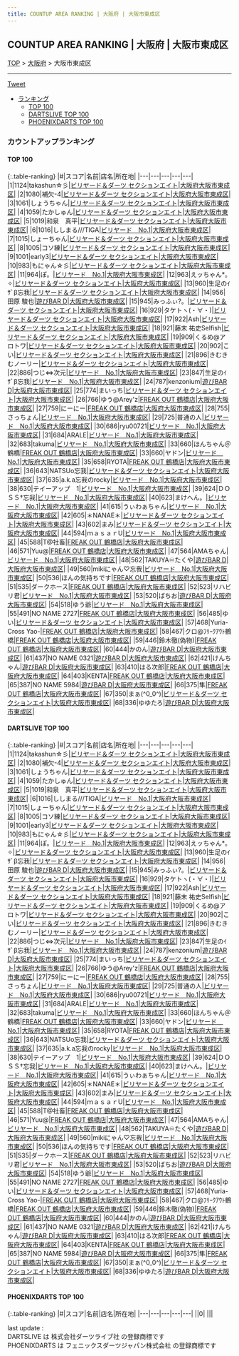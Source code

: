 ```yaml
---
title: COUNTUP AREA RANKING | 大阪府 | 大阪市東成区
---
```

## COUNTUP AREA RANKING | 大阪府 | 大阪市東成区

[TOP](/darts/rank/) > [大阪府](/darts/rank/大阪府/) > 大阪市東成区

___

<a href="https://twitter.com/share?ref_src=twsrc%5Etfw" data-text="COUNTUP AREA RANKING | 大阪府大阪市東成区" class="twitter-share-button" data-hashtags="DARTSLIVE,PHOENIXDARTS,darts,ダーツ" data-show-count="false">Tweet</a>

* [ランキング](#カウントアップランキング)
    * [TOP 100](#top-100)
    * [DARTSLIVE TOP 100](#dartslive-top-100)
    * [PHOENIXDARTS TOP 100](#phoenixdarts-top-100)

### カウントアップランキング

#### TOP 100



{:.table-ranking}
|#|スコア|名前|店名|所在地|
|---|---|---|---|---|
|1|1124|<span class="rank-name-dl">takashun☆彡</span>|<a href="https://search.dartslive.com/jp/shop/7850e7844429df9c0d9b047a20a7ba1e">ビリヤード＆ダーツ セクションエイト</a>|<a href="/darts/rank/大阪府/大阪市東成区">大阪府大阪市東成区</a>|
|2|1080|<span class="rank-name-dl">補欠-4</span>|<a href="https://search.dartslive.com/jp/shop/7850e7844429df9c0d9b047a20a7ba1e">ビリヤード＆ダーツ セクションエイト</a>|<a href="/darts/rank/大阪府/大阪市東成区">大阪府大阪市東成区</a>|
|3|1061|<span class="rank-name-dl">しょうちゃん</span>|<a href="https://search.dartslive.com/jp/shop/7850e7844429df9c0d9b047a20a7ba1e">ビリヤード＆ダーツ セクションエイト</a>|<a href="/darts/rank/大阪府/大阪市東成区">大阪府大阪市東成区</a>|
|4|1059|<span class="rank-name-dl">たかしゅん</span>|<a href="https://search.dartslive.com/jp/shop/7850e7844429df9c0d9b047a20a7ba1e">ビリヤード＆ダーツ セクションエイト</a>|<a href="/darts/rank/大阪府/大阪市東成区">大阪府大阪市東成区</a>|
|5|1019|<span class="rank-name-dl">和泉　真平</span>|<a href="https://search.dartslive.com/jp/shop/7850e7844429df9c0d9b047a20a7ba1e">ビリヤード＆ダーツ セクションエイト</a>|<a href="/darts/rank/大阪府/大阪市東成区">大阪府大阪市東成区</a>|
|6|1016|<span class="rank-name-dl">ししまる///TIGA</span>|<a href="https://search.dartslive.com/jp/shop/0bbc268142f1cb160d9b047a20a7ba1e">ビリヤード　No.1</a>|<a href="/darts/rank/大阪府/大阪市東成区">大阪府大阪市東成区</a>|
|7|1015|<span class="rank-name-dl">しょーちゃん</span>|<a href="https://search.dartslive.com/jp/shop/7850e7844429df9c0d9b047a20a7ba1e">ビリヤード＆ダーツ セクションエイト</a>|<a href="/darts/rank/大阪府/大阪市東成区">大阪府大阪市東成区</a>|
|8|1005|<span class="rank-name-dl">コソ練</span>|<a href="https://search.dartslive.com/jp/shop/7850e7844429df9c0d9b047a20a7ba1e">ビリヤード＆ダーツ セクションエイト</a>|<a href="/darts/rank/大阪府/大阪市東成区">大阪府大阪市東成区</a>|
|9|1001|<span class="rank-name-dl">early3</span>|<a href="https://search.dartslive.com/jp/shop/7850e7844429df9c0d9b047a20a7ba1e">ビリヤード＆ダーツ セクションエイト</a>|<a href="/darts/rank/大阪府/大阪市東成区">大阪府大阪市東成区</a>|
|10|983|<span class="rank-name-dl">もにゃん☆彡</span>|<a href="https://search.dartslive.com/jp/shop/7850e7844429df9c0d9b047a20a7ba1e">ビリヤード＆ダーツ セクションエイト</a>|<a href="/darts/rank/大阪府/大阪市東成区">大阪府大阪市東成区</a>|
|11|964|<span class="rank-name-dl">ぽ。</span>|<a href="https://search.dartslive.com/jp/shop/0bbc268142f1cb160d9b047a20a7ba1e">ビリヤード　No.1</a>|<a href="/darts/rank/大阪府/大阪市東成区">大阪府大阪市東成区</a>|
|12|963|<span class="rank-name-dl">えッちゃん*｡✧</span>|<a href="https://search.dartslive.com/jp/shop/7850e7844429df9c0d9b047a20a7ba1e">ビリヤード＆ダーツ セクションエイト</a>|<a href="/darts/rank/大阪府/大阪市東成区">大阪府大阪市東成区</a>|
|13|960|<span class="rank-name-dl">生足のｲｻﾞβ忘我</span>|<a href="https://search.dartslive.com/jp/shop/7850e7844429df9c0d9b047a20a7ba1e">ビリヤード＆ダーツ セクションエイト</a>|<a href="/darts/rank/大阪府/大阪市東成区">大阪府大阪市東成区</a>|
|14|956|<span class="rank-name-dl">田原 駿也</span>|<a href="https://search.dartslive.com/jp/shop/647d8a5bf58ec6fefec1ae84bb28bd87">遊びBAR D</a>|<a href="/darts/rank/大阪府/大阪市東成区">大阪府大阪市東成区</a>|
|15|945|<span class="rank-name-dl">みっふぃ?。</span>|<a href="https://search.dartslive.com/jp/shop/7850e7844429df9c0d9b047a20a7ba1e">ビリヤード＆ダーツ セクションエイト</a>|<a href="/darts/rank/大阪府/大阪市東成区">大阪府大阪市東成区</a>|
|16|929|<span class="rank-name-dl">タケトヽ(・∀・)</span>|<a href="https://search.dartslive.com/jp/shop/7850e7844429df9c0d9b047a20a7ba1e">ビリヤード＆ダーツ セクションエイト</a>|<a href="/darts/rank/大阪府/大阪市東成区">大阪府大阪市東成区</a>|
|17|922|<span class="rank-name-dl">Ash</span>|<a href="https://search.dartslive.com/jp/shop/7850e7844429df9c0d9b047a20a7ba1e">ビリヤード＆ダーツ セクションエイト</a>|<a href="/darts/rank/大阪府/大阪市東成区">大阪府大阪市東成区</a>|
|18|921|<span class="rank-name-dl">藤末 祐史Selfish</span>|<a href="https://search.dartslive.com/jp/shop/7850e7844429df9c0d9b047a20a7ba1e">ビリヤード＆ダーツ セクションエイト</a>|<a href="/darts/rank/大阪府/大阪市東成区">大阪府大阪市東成区</a>|
|19|909|<span class="rank-name-dl">くるめ@アロトワ</span>|<a href="https://search.dartslive.com/jp/shop/7850e7844429df9c0d9b047a20a7ba1e">ビリヤード＆ダーツ セクションエイト</a>|<a href="/darts/rank/大阪府/大阪市東成区">大阪府大阪市東成区</a>|
|20|902|<span class="rank-name-dl">こい</span>|<a href="https://search.dartslive.com/jp/shop/7850e7844429df9c0d9b047a20a7ba1e">ビリヤード＆ダーツ セクションエイト</a>|<a href="/darts/rank/大阪府/大阪市東成区">大阪府大阪市東成区</a>|
|21|896|<span class="rank-name-dl">きむきむノーリー</span>|<a href="https://search.dartslive.com/jp/shop/7850e7844429df9c0d9b047a20a7ba1e">ビリヤード＆ダーツ セクションエイト</a>|<a href="/darts/rank/大阪府/大阪市東成区">大阪府大阪市東成区</a>|
|22|886|<span class="rank-name-dl">つじ⇔次元</span>|<a href="https://search.dartslive.com/jp/shop/0bbc268142f1cb160d9b047a20a7ba1e">ビリヤード　No.1</a>|<a href="/darts/rank/大阪府/大阪市東成区">大阪府大阪市東成区</a>|
|23|847|<span class="rank-name-dl">生足のｲｻﾞβ忘我</span>|<a href="https://search.dartslive.com/jp/shop/0bbc268142f1cb160d9b047a20a7ba1e">ビリヤード　No.1</a>|<a href="/darts/rank/大阪府/大阪市東成区">大阪府大阪市東成区</a>|
|24|787|<span class="rank-name-dl">kenzonium</span>|<a href="https://search.dartslive.com/jp/shop/647d8a5bf58ec6fefec1ae84bb28bd87">遊びBAR D</a>|<a href="/darts/rank/大阪府/大阪市東成区">大阪府大阪市東成区</a>|
|25|774|<span class="rank-name-dl">まいっち</span>|<a href="https://search.dartslive.com/jp/shop/7850e7844429df9c0d9b047a20a7ba1e">ビリヤード＆ダーツ セクションエイト</a>|<a href="/darts/rank/大阪府/大阪市東成区">大阪府大阪市東成区</a>|
|26|766|<span class="rank-name-dl">ゆう@Arey&#x27;z</span>|<a href="https://search.dartslive.com/jp/shop/676c2871cace4eb00d9b047a20a7ba1e">FREAK OUT 鶴橋店</a>|<a href="/darts/rank/大阪府/大阪市東成区">大阪府大阪市東成区</a>|
|27|759|<span class="rank-name-dl">にーにー</span>|<a href="https://search.dartslive.com/jp/shop/676c2871cace4eb00d9b047a20a7ba1e">FREAK OUT 鶴橋店</a>|<a href="/darts/rank/大阪府/大阪市東成区">大阪府大阪市東成区</a>|
|28|755|<span class="rank-name-dl">さっちょん</span>|<a href="https://search.dartslive.com/jp/shop/0bbc268142f1cb160d9b047a20a7ba1e">ビリヤード　No.1</a>|<a href="/darts/rank/大阪府/大阪市東成区">大阪府大阪市東成区</a>|
|29|725|<span class="rank-name-dl">普通の人</span>|<a href="https://search.dartslive.com/jp/shop/0bbc268142f1cb160d9b047a20a7ba1e">ビリヤード　No.1</a>|<a href="/darts/rank/大阪府/大阪市東成区">大阪府大阪市東成区</a>|
|30|686|<span class="rank-name-dl">ryu00721</span>|<a href="https://search.dartslive.com/jp/shop/0bbc268142f1cb160d9b047a20a7ba1e">ビリヤード　No.1</a>|<a href="/darts/rank/大阪府/大阪市東成区">大阪府大阪市東成区</a>|
|31|684|<span class="rank-name-dl">ARALE</span>|<a href="https://search.dartslive.com/jp/shop/0bbc268142f1cb160d9b047a20a7ba1e">ビリヤード　No.1</a>|<a href="/darts/rank/大阪府/大阪市東成区">大阪府大阪市東成区</a>|
|32|683|<span class="rank-name-dl">takuma</span>|<a href="https://search.dartslive.com/jp/shop/0bbc268142f1cb160d9b047a20a7ba1e">ビリヤード　No.1</a>|<a href="/darts/rank/大阪府/大阪市東成区">大阪府大阪市東成区</a>|
|33|660|<span class="rank-name-dl">ほんちゃん＠鶴橋</span>|<a href="https://search.dartslive.com/jp/shop/676c2871cace4eb00d9b047a20a7ba1e">FREAK OUT 鶴橋店</a>|<a href="/darts/rank/大阪府/大阪市東成区">大阪府大阪市東成区</a>|
|33|660|<span class="rank-name-dl">ヤドン</span>|<a href="https://search.dartslive.com/jp/shop/0bbc268142f1cb160d9b047a20a7ba1e">ビリヤード　No.1</a>|<a href="/darts/rank/大阪府/大阪市東成区">大阪府大阪市東成区</a>|
|35|658|<span class="rank-name-dl">RYOTA</span>|<a href="https://search.dartslive.com/jp/shop/676c2871cace4eb00d9b047a20a7ba1e">FREAK OUT 鶴橋店</a>|<a href="/darts/rank/大阪府/大阪市東成区">大阪府大阪市東成区</a>|
|36|643|<span class="rank-name-dl">NATSUo忘我</span>|<a href="https://search.dartslive.com/jp/shop/7850e7844429df9c0d9b047a20a7ba1e">ビリヤード＆ダーツ セクションエイト</a>|<a href="/darts/rank/大阪府/大阪市東成区">大阪府大阪市東成区</a>|
|37|635|<span class="rank-name-dl">a.k.a忘我のrocky</span>|<a href="https://search.dartslive.com/jp/shop/0bbc268142f1cb160d9b047a20a7ba1e">ビリヤード　No.1</a>|<a href="/darts/rank/大阪府/大阪市東成区">大阪府大阪市東成区</a>|
|38|630|<span class="rank-name-dl">テイーアップ　1</span>|<a href="https://search.dartslive.com/jp/shop/0bbc268142f1cb160d9b047a20a7ba1e">ビリヤード　No.1</a>|<a href="/darts/rank/大阪府/大阪市東成区">大阪府大阪市東成区</a>|
|39|624|<span class="rank-name-dl">ＤＯＳＳ†忘我</span>|<a href="https://search.dartslive.com/jp/shop/0bbc268142f1cb160d9b047a20a7ba1e">ビリヤード　No.1</a>|<a href="/darts/rank/大阪府/大阪市東成区">大阪府大阪市東成区</a>|
|40|623|<span class="rank-name-dl">まけへん。</span>|<a href="https://search.dartslive.com/jp/shop/0bbc268142f1cb160d9b047a20a7ba1e">ビリヤード　No.1</a>|<a href="/darts/rank/大阪府/大阪市東成区">大阪府大阪市東成区</a>|
|41|615|<span class="rank-name-dl">うぃわぁちゃん</span>|<a href="https://search.dartslive.com/jp/shop/0bbc268142f1cb160d9b047a20a7ba1e">ビリヤード　No.1</a>|<a href="/darts/rank/大阪府/大阪市東成区">大阪府大阪市東成区</a>|
|42|605|<span class="rank-name-dl">＊NANAE＊</span>|<a href="https://search.dartslive.com/jp/shop/7850e7844429df9c0d9b047a20a7ba1e">ビリヤード＆ダーツ セクションエイト</a>|<a href="/darts/rank/大阪府/大阪市東成区">大阪府大阪市東成区</a>|
|43|602|<span class="rank-name-dl">まみ</span>|<a href="https://search.dartslive.com/jp/shop/7850e7844429df9c0d9b047a20a7ba1e">ビリヤード＆ダーツ セクションエイト</a>|<a href="/darts/rank/大阪府/大阪市東成区">大阪府大阪市東成区</a>|
|44|594|<span class="rank-name-dl">ｍａｓａｒU</span>|<a href="https://search.dartslive.com/jp/shop/0bbc268142f1cb160d9b047a20a7ba1e">ビリヤード　No.1</a>|<a href="/darts/rank/大阪府/大阪市東成区">大阪府大阪市東成区</a>|
|45|588|<span class="rank-name-dl">T@社畜</span>|<a href="https://search.dartslive.com/jp/shop/676c2871cace4eb00d9b047a20a7ba1e">FREAK OUT 鶴橋店</a>|<a href="/darts/rank/大阪府/大阪市東成区">大阪府大阪市東成区</a>|
|46|571|<span class="rank-name-dl">Yuu@</span>|<a href="https://search.dartslive.com/jp/shop/676c2871cace4eb00d9b047a20a7ba1e">FREAK OUT 鶴橋店</a>|<a href="/darts/rank/大阪府/大阪市東成区">大阪府大阪市東成区</a>|
|47|564|<span class="rank-name-dl">AMAちゃん</span>|<a href="https://search.dartslive.com/jp/shop/0bbc268142f1cb160d9b047a20a7ba1e">ビリヤード　No.1</a>|<a href="/darts/rank/大阪府/大阪市東成区">大阪府大阪市東成区</a>|
|48|562|<span class="rank-name-dl">TAKUYA♾たくや</span>|<a href="https://search.dartslive.com/jp/shop/647d8a5bf58ec6fefec1ae84bb28bd87">遊びBAR D</a>|<a href="/darts/rank/大阪府/大阪市東成区">大阪府大阪市東成区</a>|
|49|560|<span class="rank-name-dl">mikiにゃん♡忘我</span>|<a href="https://search.dartslive.com/jp/shop/0bbc268142f1cb160d9b047a20a7ba1e">ビリヤード　No.1</a>|<a href="/darts/rank/大阪府/大阪市東成区">大阪府大阪市東成区</a>|
|50|536|<span class="rank-name-dl">ほんの気持ちです</span>|<a href="https://search.dartslive.com/jp/shop/676c2871cace4eb00d9b047a20a7ba1e">FREAK OUT 鶴橋店</a>|<a href="/darts/rank/大阪府/大阪市東成区">大阪府大阪市東成区</a>|
|51|535|<span class="rank-name-dl">ダークホース</span>|<a href="https://search.dartslive.com/jp/shop/676c2871cace4eb00d9b047a20a7ba1e">FREAK OUT 鶴橋店</a>|<a href="/darts/rank/大阪府/大阪市東成区">大阪府大阪市東成区</a>|
|52|523|<span class="rank-name-dl">リハビリ君</span>|<a href="https://search.dartslive.com/jp/shop/0bbc268142f1cb160d9b047a20a7ba1e">ビリヤード　No.1</a>|<a href="/darts/rank/大阪府/大阪市東成区">大阪府大阪市東成区</a>|
|53|520|<span class="rank-name-dl">ばちお</span>|<a href="https://search.dartslive.com/jp/shop/647d8a5bf58ec6fefec1ae84bb28bd87">遊びBAR D</a>|<a href="/darts/rank/大阪府/大阪市東成区">大阪府大阪市東成区</a>|
|54|518|<span class="rank-name-dl">ゆう爺</span>|<a href="https://search.dartslive.com/jp/shop/0bbc268142f1cb160d9b047a20a7ba1e">ビリヤード　No.1</a>|<a href="/darts/rank/大阪府/大阪市東成区">大阪府大阪市東成区</a>|
|55|491|<span class="rank-name-dl">NO NAME 2727</span>|<a href="https://search.dartslive.com/jp/shop/676c2871cace4eb00d9b047a20a7ba1e">FREAK OUT 鶴橋店</a>|<a href="/darts/rank/大阪府/大阪市東成区">大阪府大阪市東成区</a>|
|56|485|<span class="rank-name-dl">ゆい</span>|<a href="https://search.dartslive.com/jp/shop/7850e7844429df9c0d9b047a20a7ba1e">ビリヤード＆ダーツ セクションエイト</a>|<a href="/darts/rank/大阪府/大阪市東成区">大阪府大阪市東成区</a>|
|57|468|<span class="rank-name-dl">Yuria-Cross Yao-</span>|<a href="https://search.dartslive.com/jp/shop/676c2871cace4eb00d9b047a20a7ba1e">FREAK OUT 鶴橋店</a>|<a href="/darts/rank/大阪府/大阪市東成区">大阪府大阪市東成区</a>|
|58|467|<span class="rank-name-dl">クロ@ﾌﾘｰｸｱｳﾄ鶴橋</span>|<a href="https://search.dartslive.com/jp/shop/676c2871cace4eb00d9b047a20a7ba1e">FREAK OUT 鶴橋店</a>|<a href="/darts/rank/大阪府/大阪市東成区">大阪府大阪市東成区</a>|
|59|446|<span class="rank-name-dl">鈴木徹(偽物)</span>|<a href="https://search.dartslive.com/jp/shop/676c2871cace4eb00d9b047a20a7ba1e">FREAK OUT 鶴橋店</a>|<a href="/darts/rank/大阪府/大阪市東成区">大阪府大阪市東成区</a>|
|60|444|<span class="rank-name-dl">かのん</span>|<a href="https://search.dartslive.com/jp/shop/647d8a5bf58ec6fefec1ae84bb28bd87">遊びBAR D</a>|<a href="/darts/rank/大阪府/大阪市東成区">大阪府大阪市東成区</a>|
|61|437|<span class="rank-name-dl">NO NAME 0321</span>|<a href="https://search.dartslive.com/jp/shop/647d8a5bf58ec6fefec1ae84bb28bd87">遊びBAR D</a>|<a href="/darts/rank/大阪府/大阪市東成区">大阪府大阪市東成区</a>|
|62|421|<span class="rank-name-dl">けんちゃん</span>|<a href="https://search.dartslive.com/jp/shop/647d8a5bf58ec6fefec1ae84bb28bd87">遊びBAR D</a>|<a href="/darts/rank/大阪府/大阪市東成区">大阪府大阪市東成区</a>|
|63|410|<span class="rank-name-dl">はる次郎</span>|<a href="https://search.dartslive.com/jp/shop/676c2871cace4eb00d9b047a20a7ba1e">FREAK OUT 鶴橋店</a>|<a href="/darts/rank/大阪府/大阪市東成区">大阪府大阪市東成区</a>|
|64|403|<span class="rank-name-dl">KENTA</span>|<a href="https://search.dartslive.com/jp/shop/676c2871cace4eb00d9b047a20a7ba1e">FREAK OUT 鶴橋店</a>|<a href="/darts/rank/大阪府/大阪市東成区">大阪府大阪市東成区</a>|
|65|387|<span class="rank-name-dl">NO NAME 5984</span>|<a href="https://search.dartslive.com/jp/shop/647d8a5bf58ec6fefec1ae84bb28bd87">遊びBAR D</a>|<a href="/darts/rank/大阪府/大阪市東成区">大阪府大阪市東成区</a>|
|66|375|<span class="rank-name-dl">隼</span>|<a href="https://search.dartslive.com/jp/shop/676c2871cace4eb00d9b047a20a7ba1e">FREAK OUT 鶴橋店</a>|<a href="/darts/rank/大阪府/大阪市東成区">大阪府大阪市東成区</a>|
|67|350|<span class="rank-name-dl">まぁ(^0_0^)</span>|<a href="https://search.dartslive.com/jp/shop/7850e7844429df9c0d9b047a20a7ba1e">ビリヤード＆ダーツ セクションエイト</a>|<a href="/darts/rank/大阪府/大阪市東成区">大阪府大阪市東成区</a>|
|68|336|<span class="rank-name-dl">ゆゆたろ</span>|<a href="https://search.dartslive.com/jp/shop/647d8a5bf58ec6fefec1ae84bb28bd87">遊びBAR D</a>|<a href="/darts/rank/大阪府/大阪市東成区">大阪府大阪市東成区</a>|


#### DARTSLIVE TOP 100



{:.table-ranking}
|#|スコア|名前|店名|所在地|
|---|---|---|---|---|
|1|1124|<span class="rank-name-dl">takashun☆彡</span>|<a href="https://search.dartslive.com/jp/shop/7850e7844429df9c0d9b047a20a7ba1e">ビリヤード＆ダーツ セクションエイト</a>|<a href="/darts/rank/大阪府/大阪市東成区">大阪府大阪市東成区</a>|
|2|1080|<span class="rank-name-dl">補欠-4</span>|<a href="https://search.dartslive.com/jp/shop/7850e7844429df9c0d9b047a20a7ba1e">ビリヤード＆ダーツ セクションエイト</a>|<a href="/darts/rank/大阪府/大阪市東成区">大阪府大阪市東成区</a>|
|3|1061|<span class="rank-name-dl">しょうちゃん</span>|<a href="https://search.dartslive.com/jp/shop/7850e7844429df9c0d9b047a20a7ba1e">ビリヤード＆ダーツ セクションエイト</a>|<a href="/darts/rank/大阪府/大阪市東成区">大阪府大阪市東成区</a>|
|4|1059|<span class="rank-name-dl">たかしゅん</span>|<a href="https://search.dartslive.com/jp/shop/7850e7844429df9c0d9b047a20a7ba1e">ビリヤード＆ダーツ セクションエイト</a>|<a href="/darts/rank/大阪府/大阪市東成区">大阪府大阪市東成区</a>|
|5|1019|<span class="rank-name-dl">和泉　真平</span>|<a href="https://search.dartslive.com/jp/shop/7850e7844429df9c0d9b047a20a7ba1e">ビリヤード＆ダーツ セクションエイト</a>|<a href="/darts/rank/大阪府/大阪市東成区">大阪府大阪市東成区</a>|
|6|1016|<span class="rank-name-dl">ししまる///TIGA</span>|<a href="https://search.dartslive.com/jp/shop/0bbc268142f1cb160d9b047a20a7ba1e">ビリヤード　No.1</a>|<a href="/darts/rank/大阪府/大阪市東成区">大阪府大阪市東成区</a>|
|7|1015|<span class="rank-name-dl">しょーちゃん</span>|<a href="https://search.dartslive.com/jp/shop/7850e7844429df9c0d9b047a20a7ba1e">ビリヤード＆ダーツ セクションエイト</a>|<a href="/darts/rank/大阪府/大阪市東成区">大阪府大阪市東成区</a>|
|8|1005|<span class="rank-name-dl">コソ練</span>|<a href="https://search.dartslive.com/jp/shop/7850e7844429df9c0d9b047a20a7ba1e">ビリヤード＆ダーツ セクションエイト</a>|<a href="/darts/rank/大阪府/大阪市東成区">大阪府大阪市東成区</a>|
|9|1001|<span class="rank-name-dl">early3</span>|<a href="https://search.dartslive.com/jp/shop/7850e7844429df9c0d9b047a20a7ba1e">ビリヤード＆ダーツ セクションエイト</a>|<a href="/darts/rank/大阪府/大阪市東成区">大阪府大阪市東成区</a>|
|10|983|<span class="rank-name-dl">もにゃん☆彡</span>|<a href="https://search.dartslive.com/jp/shop/7850e7844429df9c0d9b047a20a7ba1e">ビリヤード＆ダーツ セクションエイト</a>|<a href="/darts/rank/大阪府/大阪市東成区">大阪府大阪市東成区</a>|
|11|964|<span class="rank-name-dl">ぽ。</span>|<a href="https://search.dartslive.com/jp/shop/0bbc268142f1cb160d9b047a20a7ba1e">ビリヤード　No.1</a>|<a href="/darts/rank/大阪府/大阪市東成区">大阪府大阪市東成区</a>|
|12|963|<span class="rank-name-dl">えッちゃん*｡✧</span>|<a href="https://search.dartslive.com/jp/shop/7850e7844429df9c0d9b047a20a7ba1e">ビリヤード＆ダーツ セクションエイト</a>|<a href="/darts/rank/大阪府/大阪市東成区">大阪府大阪市東成区</a>|
|13|960|<span class="rank-name-dl">生足のｲｻﾞβ忘我</span>|<a href="https://search.dartslive.com/jp/shop/7850e7844429df9c0d9b047a20a7ba1e">ビリヤード＆ダーツ セクションエイト</a>|<a href="/darts/rank/大阪府/大阪市東成区">大阪府大阪市東成区</a>|
|14|956|<span class="rank-name-dl">田原 駿也</span>|<a href="https://search.dartslive.com/jp/shop/647d8a5bf58ec6fefec1ae84bb28bd87">遊びBAR D</a>|<a href="/darts/rank/大阪府/大阪市東成区">大阪府大阪市東成区</a>|
|15|945|<span class="rank-name-dl">みっふぃ?。</span>|<a href="https://search.dartslive.com/jp/shop/7850e7844429df9c0d9b047a20a7ba1e">ビリヤード＆ダーツ セクションエイト</a>|<a href="/darts/rank/大阪府/大阪市東成区">大阪府大阪市東成区</a>|
|16|929|<span class="rank-name-dl">タケトヽ(・∀・)</span>|<a href="https://search.dartslive.com/jp/shop/7850e7844429df9c0d9b047a20a7ba1e">ビリヤード＆ダーツ セクションエイト</a>|<a href="/darts/rank/大阪府/大阪市東成区">大阪府大阪市東成区</a>|
|17|922|<span class="rank-name-dl">Ash</span>|<a href="https://search.dartslive.com/jp/shop/7850e7844429df9c0d9b047a20a7ba1e">ビリヤード＆ダーツ セクションエイト</a>|<a href="/darts/rank/大阪府/大阪市東成区">大阪府大阪市東成区</a>|
|18|921|<span class="rank-name-dl">藤末 祐史Selfish</span>|<a href="https://search.dartslive.com/jp/shop/7850e7844429df9c0d9b047a20a7ba1e">ビリヤード＆ダーツ セクションエイト</a>|<a href="/darts/rank/大阪府/大阪市東成区">大阪府大阪市東成区</a>|
|19|909|<span class="rank-name-dl">くるめ@アロトワ</span>|<a href="https://search.dartslive.com/jp/shop/7850e7844429df9c0d9b047a20a7ba1e">ビリヤード＆ダーツ セクションエイト</a>|<a href="/darts/rank/大阪府/大阪市東成区">大阪府大阪市東成区</a>|
|20|902|<span class="rank-name-dl">こい</span>|<a href="https://search.dartslive.com/jp/shop/7850e7844429df9c0d9b047a20a7ba1e">ビリヤード＆ダーツ セクションエイト</a>|<a href="/darts/rank/大阪府/大阪市東成区">大阪府大阪市東成区</a>|
|21|896|<span class="rank-name-dl">きむきむノーリー</span>|<a href="https://search.dartslive.com/jp/shop/7850e7844429df9c0d9b047a20a7ba1e">ビリヤード＆ダーツ セクションエイト</a>|<a href="/darts/rank/大阪府/大阪市東成区">大阪府大阪市東成区</a>|
|22|886|<span class="rank-name-dl">つじ⇔次元</span>|<a href="https://search.dartslive.com/jp/shop/0bbc268142f1cb160d9b047a20a7ba1e">ビリヤード　No.1</a>|<a href="/darts/rank/大阪府/大阪市東成区">大阪府大阪市東成区</a>|
|23|847|<span class="rank-name-dl">生足のｲｻﾞβ忘我</span>|<a href="https://search.dartslive.com/jp/shop/0bbc268142f1cb160d9b047a20a7ba1e">ビリヤード　No.1</a>|<a href="/darts/rank/大阪府/大阪市東成区">大阪府大阪市東成区</a>|
|24|787|<span class="rank-name-dl">kenzonium</span>|<a href="https://search.dartslive.com/jp/shop/647d8a5bf58ec6fefec1ae84bb28bd87">遊びBAR D</a>|<a href="/darts/rank/大阪府/大阪市東成区">大阪府大阪市東成区</a>|
|25|774|<span class="rank-name-dl">まいっち</span>|<a href="https://search.dartslive.com/jp/shop/7850e7844429df9c0d9b047a20a7ba1e">ビリヤード＆ダーツ セクションエイト</a>|<a href="/darts/rank/大阪府/大阪市東成区">大阪府大阪市東成区</a>|
|26|766|<span class="rank-name-dl">ゆう@Arey&#x27;z</span>|<a href="https://search.dartslive.com/jp/shop/676c2871cace4eb00d9b047a20a7ba1e">FREAK OUT 鶴橋店</a>|<a href="/darts/rank/大阪府/大阪市東成区">大阪府大阪市東成区</a>|
|27|759|<span class="rank-name-dl">にーにー</span>|<a href="https://search.dartslive.com/jp/shop/676c2871cace4eb00d9b047a20a7ba1e">FREAK OUT 鶴橋店</a>|<a href="/darts/rank/大阪府/大阪市東成区">大阪府大阪市東成区</a>|
|28|755|<span class="rank-name-dl">さっちょん</span>|<a href="https://search.dartslive.com/jp/shop/0bbc268142f1cb160d9b047a20a7ba1e">ビリヤード　No.1</a>|<a href="/darts/rank/大阪府/大阪市東成区">大阪府大阪市東成区</a>|
|29|725|<span class="rank-name-dl">普通の人</span>|<a href="https://search.dartslive.com/jp/shop/0bbc268142f1cb160d9b047a20a7ba1e">ビリヤード　No.1</a>|<a href="/darts/rank/大阪府/大阪市東成区">大阪府大阪市東成区</a>|
|30|686|<span class="rank-name-dl">ryu00721</span>|<a href="https://search.dartslive.com/jp/shop/0bbc268142f1cb160d9b047a20a7ba1e">ビリヤード　No.1</a>|<a href="/darts/rank/大阪府/大阪市東成区">大阪府大阪市東成区</a>|
|31|684|<span class="rank-name-dl">ARALE</span>|<a href="https://search.dartslive.com/jp/shop/0bbc268142f1cb160d9b047a20a7ba1e">ビリヤード　No.1</a>|<a href="/darts/rank/大阪府/大阪市東成区">大阪府大阪市東成区</a>|
|32|683|<span class="rank-name-dl">takuma</span>|<a href="https://search.dartslive.com/jp/shop/0bbc268142f1cb160d9b047a20a7ba1e">ビリヤード　No.1</a>|<a href="/darts/rank/大阪府/大阪市東成区">大阪府大阪市東成区</a>|
|33|660|<span class="rank-name-dl">ほんちゃん＠鶴橋</span>|<a href="https://search.dartslive.com/jp/shop/676c2871cace4eb00d9b047a20a7ba1e">FREAK OUT 鶴橋店</a>|<a href="/darts/rank/大阪府/大阪市東成区">大阪府大阪市東成区</a>|
|33|660|<span class="rank-name-dl">ヤドン</span>|<a href="https://search.dartslive.com/jp/shop/0bbc268142f1cb160d9b047a20a7ba1e">ビリヤード　No.1</a>|<a href="/darts/rank/大阪府/大阪市東成区">大阪府大阪市東成区</a>|
|35|658|<span class="rank-name-dl">RYOTA</span>|<a href="https://search.dartslive.com/jp/shop/676c2871cace4eb00d9b047a20a7ba1e">FREAK OUT 鶴橋店</a>|<a href="/darts/rank/大阪府/大阪市東成区">大阪府大阪市東成区</a>|
|36|643|<span class="rank-name-dl">NATSUo忘我</span>|<a href="https://search.dartslive.com/jp/shop/7850e7844429df9c0d9b047a20a7ba1e">ビリヤード＆ダーツ セクションエイト</a>|<a href="/darts/rank/大阪府/大阪市東成区">大阪府大阪市東成区</a>|
|37|635|<span class="rank-name-dl">a.k.a忘我のrocky</span>|<a href="https://search.dartslive.com/jp/shop/0bbc268142f1cb160d9b047a20a7ba1e">ビリヤード　No.1</a>|<a href="/darts/rank/大阪府/大阪市東成区">大阪府大阪市東成区</a>|
|38|630|<span class="rank-name-dl">テイーアップ　1</span>|<a href="https://search.dartslive.com/jp/shop/0bbc268142f1cb160d9b047a20a7ba1e">ビリヤード　No.1</a>|<a href="/darts/rank/大阪府/大阪市東成区">大阪府大阪市東成区</a>|
|39|624|<span class="rank-name-dl">ＤＯＳＳ†忘我</span>|<a href="https://search.dartslive.com/jp/shop/0bbc268142f1cb160d9b047a20a7ba1e">ビリヤード　No.1</a>|<a href="/darts/rank/大阪府/大阪市東成区">大阪府大阪市東成区</a>|
|40|623|<span class="rank-name-dl">まけへん。</span>|<a href="https://search.dartslive.com/jp/shop/0bbc268142f1cb160d9b047a20a7ba1e">ビリヤード　No.1</a>|<a href="/darts/rank/大阪府/大阪市東成区">大阪府大阪市東成区</a>|
|41|615|<span class="rank-name-dl">うぃわぁちゃん</span>|<a href="https://search.dartslive.com/jp/shop/0bbc268142f1cb160d9b047a20a7ba1e">ビリヤード　No.1</a>|<a href="/darts/rank/大阪府/大阪市東成区">大阪府大阪市東成区</a>|
|42|605|<span class="rank-name-dl">＊NANAE＊</span>|<a href="https://search.dartslive.com/jp/shop/7850e7844429df9c0d9b047a20a7ba1e">ビリヤード＆ダーツ セクションエイト</a>|<a href="/darts/rank/大阪府/大阪市東成区">大阪府大阪市東成区</a>|
|43|602|<span class="rank-name-dl">まみ</span>|<a href="https://search.dartslive.com/jp/shop/7850e7844429df9c0d9b047a20a7ba1e">ビリヤード＆ダーツ セクションエイト</a>|<a href="/darts/rank/大阪府/大阪市東成区">大阪府大阪市東成区</a>|
|44|594|<span class="rank-name-dl">ｍａｓａｒU</span>|<a href="https://search.dartslive.com/jp/shop/0bbc268142f1cb160d9b047a20a7ba1e">ビリヤード　No.1</a>|<a href="/darts/rank/大阪府/大阪市東成区">大阪府大阪市東成区</a>|
|45|588|<span class="rank-name-dl">T@社畜</span>|<a href="https://search.dartslive.com/jp/shop/676c2871cace4eb00d9b047a20a7ba1e">FREAK OUT 鶴橋店</a>|<a href="/darts/rank/大阪府/大阪市東成区">大阪府大阪市東成区</a>|
|46|571|<span class="rank-name-dl">Yuu@</span>|<a href="https://search.dartslive.com/jp/shop/676c2871cace4eb00d9b047a20a7ba1e">FREAK OUT 鶴橋店</a>|<a href="/darts/rank/大阪府/大阪市東成区">大阪府大阪市東成区</a>|
|47|564|<span class="rank-name-dl">AMAちゃん</span>|<a href="https://search.dartslive.com/jp/shop/0bbc268142f1cb160d9b047a20a7ba1e">ビリヤード　No.1</a>|<a href="/darts/rank/大阪府/大阪市東成区">大阪府大阪市東成区</a>|
|48|562|<span class="rank-name-dl">TAKUYA♾たくや</span>|<a href="https://search.dartslive.com/jp/shop/647d8a5bf58ec6fefec1ae84bb28bd87">遊びBAR D</a>|<a href="/darts/rank/大阪府/大阪市東成区">大阪府大阪市東成区</a>|
|49|560|<span class="rank-name-dl">mikiにゃん♡忘我</span>|<a href="https://search.dartslive.com/jp/shop/0bbc268142f1cb160d9b047a20a7ba1e">ビリヤード　No.1</a>|<a href="/darts/rank/大阪府/大阪市東成区">大阪府大阪市東成区</a>|
|50|536|<span class="rank-name-dl">ほんの気持ちです</span>|<a href="https://search.dartslive.com/jp/shop/676c2871cace4eb00d9b047a20a7ba1e">FREAK OUT 鶴橋店</a>|<a href="/darts/rank/大阪府/大阪市東成区">大阪府大阪市東成区</a>|
|51|535|<span class="rank-name-dl">ダークホース</span>|<a href="https://search.dartslive.com/jp/shop/676c2871cace4eb00d9b047a20a7ba1e">FREAK OUT 鶴橋店</a>|<a href="/darts/rank/大阪府/大阪市東成区">大阪府大阪市東成区</a>|
|52|523|<span class="rank-name-dl">リハビリ君</span>|<a href="https://search.dartslive.com/jp/shop/0bbc268142f1cb160d9b047a20a7ba1e">ビリヤード　No.1</a>|<a href="/darts/rank/大阪府/大阪市東成区">大阪府大阪市東成区</a>|
|53|520|<span class="rank-name-dl">ばちお</span>|<a href="https://search.dartslive.com/jp/shop/647d8a5bf58ec6fefec1ae84bb28bd87">遊びBAR D</a>|<a href="/darts/rank/大阪府/大阪市東成区">大阪府大阪市東成区</a>|
|54|518|<span class="rank-name-dl">ゆう爺</span>|<a href="https://search.dartslive.com/jp/shop/0bbc268142f1cb160d9b047a20a7ba1e">ビリヤード　No.1</a>|<a href="/darts/rank/大阪府/大阪市東成区">大阪府大阪市東成区</a>|
|55|491|<span class="rank-name-dl">NO NAME 2727</span>|<a href="https://search.dartslive.com/jp/shop/676c2871cace4eb00d9b047a20a7ba1e">FREAK OUT 鶴橋店</a>|<a href="/darts/rank/大阪府/大阪市東成区">大阪府大阪市東成区</a>|
|56|485|<span class="rank-name-dl">ゆい</span>|<a href="https://search.dartslive.com/jp/shop/7850e7844429df9c0d9b047a20a7ba1e">ビリヤード＆ダーツ セクションエイト</a>|<a href="/darts/rank/大阪府/大阪市東成区">大阪府大阪市東成区</a>|
|57|468|<span class="rank-name-dl">Yuria-Cross Yao-</span>|<a href="https://search.dartslive.com/jp/shop/676c2871cace4eb00d9b047a20a7ba1e">FREAK OUT 鶴橋店</a>|<a href="/darts/rank/大阪府/大阪市東成区">大阪府大阪市東成区</a>|
|58|467|<span class="rank-name-dl">クロ@ﾌﾘｰｸｱｳﾄ鶴橋</span>|<a href="https://search.dartslive.com/jp/shop/676c2871cace4eb00d9b047a20a7ba1e">FREAK OUT 鶴橋店</a>|<a href="/darts/rank/大阪府/大阪市東成区">大阪府大阪市東成区</a>|
|59|446|<span class="rank-name-dl">鈴木徹(偽物)</span>|<a href="https://search.dartslive.com/jp/shop/676c2871cace4eb00d9b047a20a7ba1e">FREAK OUT 鶴橋店</a>|<a href="/darts/rank/大阪府/大阪市東成区">大阪府大阪市東成区</a>|
|60|444|<span class="rank-name-dl">かのん</span>|<a href="https://search.dartslive.com/jp/shop/647d8a5bf58ec6fefec1ae84bb28bd87">遊びBAR D</a>|<a href="/darts/rank/大阪府/大阪市東成区">大阪府大阪市東成区</a>|
|61|437|<span class="rank-name-dl">NO NAME 0321</span>|<a href="https://search.dartslive.com/jp/shop/647d8a5bf58ec6fefec1ae84bb28bd87">遊びBAR D</a>|<a href="/darts/rank/大阪府/大阪市東成区">大阪府大阪市東成区</a>|
|62|421|<span class="rank-name-dl">けんちゃん</span>|<a href="https://search.dartslive.com/jp/shop/647d8a5bf58ec6fefec1ae84bb28bd87">遊びBAR D</a>|<a href="/darts/rank/大阪府/大阪市東成区">大阪府大阪市東成区</a>|
|63|410|<span class="rank-name-dl">はる次郎</span>|<a href="https://search.dartslive.com/jp/shop/676c2871cace4eb00d9b047a20a7ba1e">FREAK OUT 鶴橋店</a>|<a href="/darts/rank/大阪府/大阪市東成区">大阪府大阪市東成区</a>|
|64|403|<span class="rank-name-dl">KENTA</span>|<a href="https://search.dartslive.com/jp/shop/676c2871cace4eb00d9b047a20a7ba1e">FREAK OUT 鶴橋店</a>|<a href="/darts/rank/大阪府/大阪市東成区">大阪府大阪市東成区</a>|
|65|387|<span class="rank-name-dl">NO NAME 5984</span>|<a href="https://search.dartslive.com/jp/shop/647d8a5bf58ec6fefec1ae84bb28bd87">遊びBAR D</a>|<a href="/darts/rank/大阪府/大阪市東成区">大阪府大阪市東成区</a>|
|66|375|<span class="rank-name-dl">隼</span>|<a href="https://search.dartslive.com/jp/shop/676c2871cace4eb00d9b047a20a7ba1e">FREAK OUT 鶴橋店</a>|<a href="/darts/rank/大阪府/大阪市東成区">大阪府大阪市東成区</a>|
|67|350|<span class="rank-name-dl">まぁ(^0_0^)</span>|<a href="https://search.dartslive.com/jp/shop/7850e7844429df9c0d9b047a20a7ba1e">ビリヤード＆ダーツ セクションエイト</a>|<a href="/darts/rank/大阪府/大阪市東成区">大阪府大阪市東成区</a>|
|68|336|<span class="rank-name-dl">ゆゆたろ</span>|<a href="https://search.dartslive.com/jp/shop/647d8a5bf58ec6fefec1ae84bb28bd87">遊びBAR D</a>|<a href="/darts/rank/大阪府/大阪市東成区">大阪府大阪市東成区</a>|


#### PHOENIXDARTS TOP 100



{:.table-ranking}
|#|スコア|名前|店名|所在地|
|---|---|---|---|---|
||0|<span class="rank-name-dl"> </span>|<a href=""></a>|<a href="/darts/rank//"></a>|


<div class="footer border-top border-gray-light mt-5 pt-3 text-right text-gray">
    last update : <span style="font-weight: italic" id="foot_last_modified"></span><br />
    DARTSLIVE は 株式会社ダーツライブ社 の登録商標です<br />
    PHOENIXDARTS は フェニックスダーツジャパン株式会社 の登録商標です<br />
</div>

<script src="https://cdnjs.cloudflare.com/ajax/libs/jquery.tablesorter/2.31.3/js/jquery.tablesorter.min.js" integrity="sha512-qzgd5cYSZcosqpzpn7zF2ZId8f/8CHmFKZ8j7mU4OUXTNRd5g+ZHBPsgKEwoqxCtdQvExE5LprwwPAgoicguNg==" crossorigin="anonymous" referrerpolicy="no-referrer"></script>
<link rel="stylesheet" href="https://cdnjs.cloudflare.com/ajax/libs/jquery.tablesorter/2.31.3/css/theme.default.min.css" integrity="sha512-wghhOJkjQX0Lh3NSWvNKeZ0ZpNn+SPVXX1Qyc9OCaogADktxrBiBdKGDoqVUOyhStvMBmJQ8ZdMHiR3wuEq8+w==" crossorigin="anonymous" referrerpolicy="no-referrer" />
<script>
$(function() {
    $(".table-ranking").tablesorter({sortList:[[0, 0]]});
    $("#foot_last_modified").text(formatDate(new Date(document.lastModified), 'yyyy-MM-dd HH:mm:ss'));
});
</script>

<script async src="https://platform.twitter.com/widgets.js" charset="utf-8"></script>
